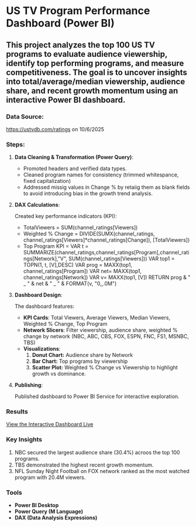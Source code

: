 # US TV Program Performance Dashboard (Power BI)

This project analyzes the top 100 US TV programs to evaluate audience viewership, identify top performing programs, and measure competitiveness. The goal is to uncover insights into total/average/median viewership, audience share, and recent growth momentum using an interactive Power BI dashboard.
---

### Data Source:   
https://ustvdb.com/ratings on 10/6/2025

### Steps:
1.  **Data Cleaning & Transformation (Power Query)**:
    * Promoted headers and verified data types.
    * Cleaned program names for consistency (trimmed whitespance, fixed capitalization)
    * Addressed missig values in Change % by retaiig them as blank fields to avoid introducing bias in the growth trend analysis.
      
2.  **DAX Calculations**:
   
      Created key performance indicators (KPI): 
     * TotalViewers = SUM(channel_ratings[Viewers])
     * Weighted % Change = DIVIDE(SUMX(channel_ratings, channel_ratings[Viewers]*channel_ratings[Change]), [TotalViewers])
     * Top Program KPI = VAR t = SUMMARIZE(channel_ratings,channel_ratings[Program],channel_ratings[Network],"V", SUM(channel_ratings[Viewers]))
       VAR top1 = TOPN(1, t, [V],DESC)
       VAR prog = MAXX(top1, channel_ratings[Program])
       VAR net= MAXX(top1, channel_ratings[Network])
       VAR v= MAXX(top1, [V])
       RETURN prog & " _ " & net & " _ " & FORMAT(v, "0,,.0M")
       
3.  **Dashboard Design**:
    
      The dashboard features:
      * **KPI Cards**: Total Viewers, Average Viewers, Median Viewers, Weighted % Change, Top Program
      * **Network Slicers**: Filter viewership, audience share, weighted % change by network (NBC, ABC, CBS, FOX, ESPN, FNC, FS1, MSNBC, TBS)
      * **Visualizations**: 
        1. **Donut Chart:** Audience share by Network
        2. **Bar Chart:** Top programs by viewership
        3. **Scatter Plot:** Weighted % Change vs Viewership to highlight growth vs dominance.
           
 5.  **Publishing**:
    
      Published dashboard to Power BI Service for interactive exploration.

### Results
 [View the Interactive Dashboard Live](https://app.powerbi.com/view?r=eyJrIjoiNzg1ZDkwMzMtZWFjZi00YjBjLTg3MmQtNzM3YWE3MzRjMzFhIiwidCI6IjY2OTA5YjAzLWIxZDctNDNmYS05YmUyLTMzMmVmYzQ1YWUxMCIsImMiOjZ9)




### Key Insights

1. NBC secured the largest audience share (30.4%) acroos the top 100 programs.
2. TBS demonstrated the highest recent growth momentum.
3. NFL Sunday Night Football on FOX network ranked as the most watched program with 20.4M viewers.

### Tools

* **Power BI Desktop**
* **Power Query (M Language)**
* **DAX (Data Analysis Expressions)**


